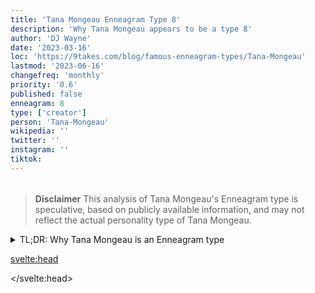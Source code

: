 ```yaml
---
title: 'Tana Mongeau Enneagram Type 8'
description: 'Why Tana Mongeau appears to be a type 8'
author: 'DJ Wayne'
date: '2023-03-16'
loc: 'https://9takes.com/blog/famous-enneagram-types/Tana-Mongeau'
lastmod: '2023-06-16'
changefreq: 'monthly'
priority: '0.6'
published: false
enneagram: 8
type: ['creator']
person: 'Tana-Mongeau'
wikipedia: ''
twitter: ''
instagram: ''
tiktok:
---
```


<!-- tanacon
tana mojo
tana mongeau twitter
mongeau
tana turns 21
tana con
tana twitter
tana mongeau mega
tana mongeau youtube
tana youtube
tana mongeau 2022
youtube tana
demi lovato and tana
jake tana
tana mongeau evry jewels
evry jewels tana mongeau -->

<!-- // notes:  -->

<script>
	import  PopCard  from "$lib/components/atoms/PopCard.svelte";
</script>
<div
	style="display: flex;
    justify-content: center;
    margin: 1rem 0;
	"
>
	<PopCard
		image={`/types/3s/${'Tana-Mongeau'}.webp`}
		showIcon={false}
		enneagramType=""
		displayText="Tana Mongeau"
		subtext=""
	/>
</div>

> **Disclaimer** This analysis of Tana Mongeau's Enneagram type is speculative, based on publicly available information, and may not reflect the actual personality type of Tana Mongeau.

<details>
<summary class="accordion">TL;DR: Why Tana Mongeau is an Enneagram type</summary>
<div class="panel">
<ul>
<li>
</li>
<li>
</li>
<li>
</li>
<li>
</li>
</ul>
  </div>
</details>

<p class="firstLetter"></p>

<svelte:head>

<script type="application/ld+json">

</script>

</svelte:head>

<style lang="scss"></style>
